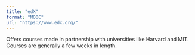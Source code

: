 ```yaml
---
title: "edX"
format: "MOOC"
url: "https://www.edx.org/"
---
```


Offers courses made in partnership with universities like Harvard and MIT. Courses are generally a few weeks in length.
